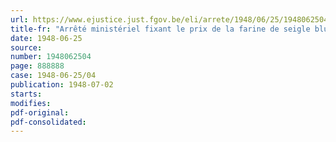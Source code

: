 ```yaml
---
url: https://www.ejustice.just.fgov.be/eli/arrete/1948/06/25/1948062504/justel
title-fr: "Arrêté ministériel fixant le prix de la farine de seigle blutée à 75 %"
date: 1948-06-25
source:
number: 1948062504
page: 888888
case: 1948-06-25/04
publication: 1948-07-02
starts:
modifies:
pdf-original:
pdf-consolidated:
---
```


